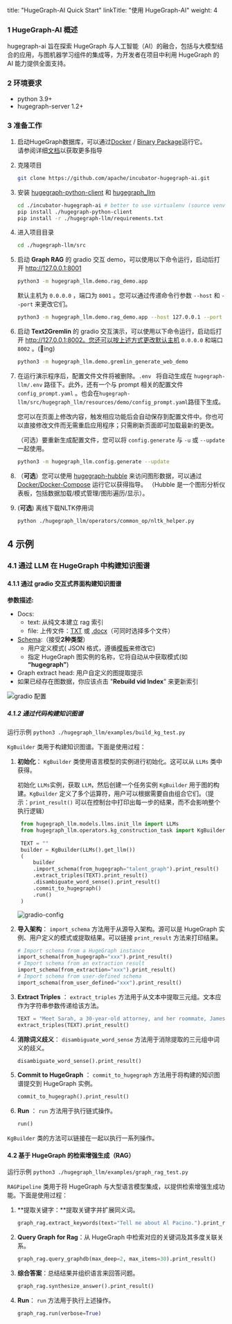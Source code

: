 title: "HugeGraph-AI Quick Start"
linkTitle: "使用 HugeGraph-AI"
weight: 4

### 1 HugeGraph-AI 概述
hugegraph-ai 旨在探索 HugeGraph 与人工智能（AI）的融合，包括与大模型结合的应用，与图机器学习组件的集成等，为开发者在项目中利用 HugeGraph
的 AI 能力提供全面支持。

### 2 环境要求
- python 3.9+ 
- hugegraph-server 1.2+

### 3 准备工作

1. 启动HugeGraph数据库，可以通过[Docker](https://hub.docker.com/r/hugegraph/hugegraph) / [Binary Package](https://hugegraph.apache.org/docs/download/download/)运行它。  
    请参阅详细[文档](https://hugegraph.apache.org/docs/quickstart/hugegraph-server/#31-use-docker-container-convenient-for-testdev)以获取更多指导

2. 克隆项目
    ```bash
    git clone https://github.com/apache/incubator-hugegraph-ai.git
    ```
    
3. 安装 [hugegraph-python-client](../hugegraph-python-client) 和 [hugegraph_llm](src/hugegraph_llm)
    ```bash
    cd ./incubator-hugegraph-ai # better to use virtualenv (source venv/bin/activate) 
    pip install ./hugegraph-python-client
    pip install -r ./hugegraph-llm/requirements.txt
    ```
    
4. 进入项目目录
    ```bash
    cd ./hugegraph-llm/src
    ```

5. 启动 **Graph RAG** 的 gradio 交互 demo，可以使用以下命令运行，启动后打开 http://127.0.0.1:8001
    ```bash
    python3 -m hugegraph_llm.demo.rag_demo.app
    ```
    默认主机为 `0.0.0.0` ，端口为 `8001` 。您可以通过传递命令行参数 `--host` 和 `--port` 来更改它们。
    ```bash
    python3 -m hugegraph_llm.demo.rag_demo.app --host 127.0.0.1 --port 18001
    ```

6. 启动 **Text2Gremlin** 的 gradio 交互演示，可以使用以下命令运行，启动后打开 http://127.0.0.1:8002。您还可以按上述方式更改默认主机 `0.0.0.0` 和端口 `8002` 。(🚧ing)
    ```bash
    python3 -m hugegraph_llm.demo.gremlin_generate_web_demo
   ```

7. 在运行演示程序后，配置文件文件将被删除。`.env ` 将自动生成在 `hugegraph-llm/.env` 路径下。此外，还有一个与 prompt 相关的配置文件 `config_prompt.yaml` 。也会在`hugegraph-llm/src/hugegraph_llm/resources/demo/config_prompt.yaml`路径下生成。

    您可以在页面上修改内容，触发相应功能后会自动保存到配置文件中。你也可以直接修改文件而无需重启应用程序；只需刷新页面即可加载最新的更改。

    （可选）要重新生成配置文件，您可以将 `config.generate` 与 `-u` 或 `--update` 一起使用。
    ```bash
    python3 -m hugegraph_llm.config.generate --update
    ```

9. （**可选**）您可以使用 [hugegraph-hubble](https://hugegraph.apache.org/docs/quickstart/hugegraph-hubble/#21-use-docker-convenient-for-testdev) 来访问图形数据，可以通过 [Docker/Docker-Compose](https://hub.docker.com/r/hugegraph/hubble) 运行它以获得指导。 （Hubble 是一个图形分析仪表板，包括数据加载/模式管理/图形遍历/显示）。
   
10. (__可选__) 离线下载NLTK停用词

    ```bash
    python ./hugegraph_llm/operators/common_op/nltk_helper.py
    ```

## 4 示例 
### 4.1 通过 LLM 在 HugeGraph 中构建知识图谱
#### 4.1.1 通过 gradio 交互式界面构建知识图谱

**参数描述:**  

- Docs:
  - text: 从纯文本建立 rag 索引
  - file: 上传文件：<u>TXT</u> 或 <u>.docx</u>（可同时选择多个文件）
- [Schema](https://hugegraph.apache.org/docs/clients/restful-api/schema/):（接受**2种类型**）
  - 用户定义模式( JSON 格式，遵循[模板](https://github.com/apache/incubator-hugegraph-ai/blob/aff3bbe25fa91c3414947a196131be812c20ef11/hugegraph-llm/src/hugegraph_llm/config/config_data.py#L125)来修改它)
  - 指定 HugeGraph 图实例的名称，它将自动从中获取模式(如 **“hugegraph”**)
- Graph extract head: 用户自定义的图提取提示
- 如果已经存在图数据，你应该点击 "**Rebuild vid Index**" 来更新索引


![gradio 配置](/docs/images/gradio-kg.png)

##### 4.1.2 通过代码构建知识图谱

运行示例 `python3 ./hugegraph_llm/examples/build_kg_test.py`

`KgBuilder` 类用于构建知识图谱。下面是使用过程：

1. **初始化**： `KgBuilder` 类使用语言模型的实例进行初始化。这可以从 `LLMs` 类中获得。

   初始化 `LLMs`实例，获取 `LLM`，然后创建一个任务实例 `KgBuilder` 用于图的构建。`KgBuilder` 定义了多个运算符，用户可以根据需要自由组合它们。（提示：`print_result()` 可以在控制台中打印出每一步的结果，而不会影响整个执行逻辑）

   ```python
    from hugegraph_llm.models.llms.init_llm import LLMs
    from hugegraph_llm.operators.kg_construction_task import KgBuilder
    
    TEXT = ""
    builder = KgBuilder(LLMs().get_llm())
    (
        builder
        .import_schema(from_hugegraph="talent_graph").print_result()
        .extract_triples(TEXT).print_result()
        .disambiguate_word_sense().print_result()
        .commit_to_hugegraph()
        .run()
    )
   ```
   
   ![gradio-config](https://hugegraph.apache.org/docs/images/kg-uml.png)

2. **导入架构**： `import_schema` 方法用于从源导入架构。源可以是 HugeGraph 实例、用户定义的模式或提取结果。可以链接 `print_result` 方法来打印结果。

    ```python
    # Import schema from a HugeGraph instance
    import_schema(from_hugegraph="xxx").print_result()
    # Import schema from an extraction result
    import_schema(from_extraction="xxx").print_result()
    # Import schema from user-defined schema
    import_schema(from_user_defined="xxx").print_result()
    ```

3. **Extract Triples** ： `extract_triples` 方法用于从文本中提取三元组。文本应作为字符串参数传递给该方法。

    ```python
    TEXT = "Meet Sarah, a 30-year-old attorney, and her roommate, James, whom she's shared a home with since 2010."
    extract_triples(TEXT).print_result()
    ```

4. **消除词义歧义**： `disambiguate_word_sense` 方法用于消除提取的三元组中词义的歧义。

    ```python
    disambiguate_word_sense().print_result()
    ```

5. **Commit to HugeGraph** ： `commit_to_hugegraph` 方法用于将构建的知识图谱提交到 HugeGraph 实例。

    ```python
    commit_to_hugegraph().print_result()
    ```

6. **Run** ： `run` 方法用于执行链式操作。

    ```python
    run()
    ```

`KgBuilder` 类的方法可以链接在一起以执行一系列操作。

#### 4.2 基于 HugeGraph 的检索增强生成（RAG）

运行示例 `python3 ./hugegraph_llm/examples/graph_rag_test.py`

`RAGPipeline` 类用于将 HugeGraph 与大型语言模型集成，以提供检索增强生成功能。下面是使用过程：

1. **提取关键字：**提取关键字并扩展同义词。

    ```python
    graph_rag.extract_keywords(text="Tell me about Al Pacino.").print_result()
    ```

2. **Query Graph for Rag**：从 HugeGraph 中检索对应的关键词及其多度关联关系。

     ```python
     graph_rag.query_graphdb(max_deep=2, max_items=30).print_result()
     ```
3. **综合答案**：总结结果并组织语言来回答问题。

    ```python
    graph_rag.synthesize_answer().print_result()
    ```

4. **Run**： `run` 方法用于执行上述操作。

    ```python
    graph_rag.run(verbose=True)
    ```
